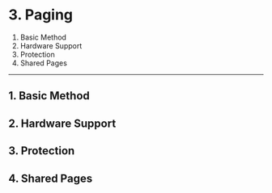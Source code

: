 # 3. Paging

1. Basic Method
2. Hardware Support
3. Protection
4. Shared Pages

---

## 1. Basic Method

## 2. Hardware Support

## 3. Protection

## 4. Shared Pages
